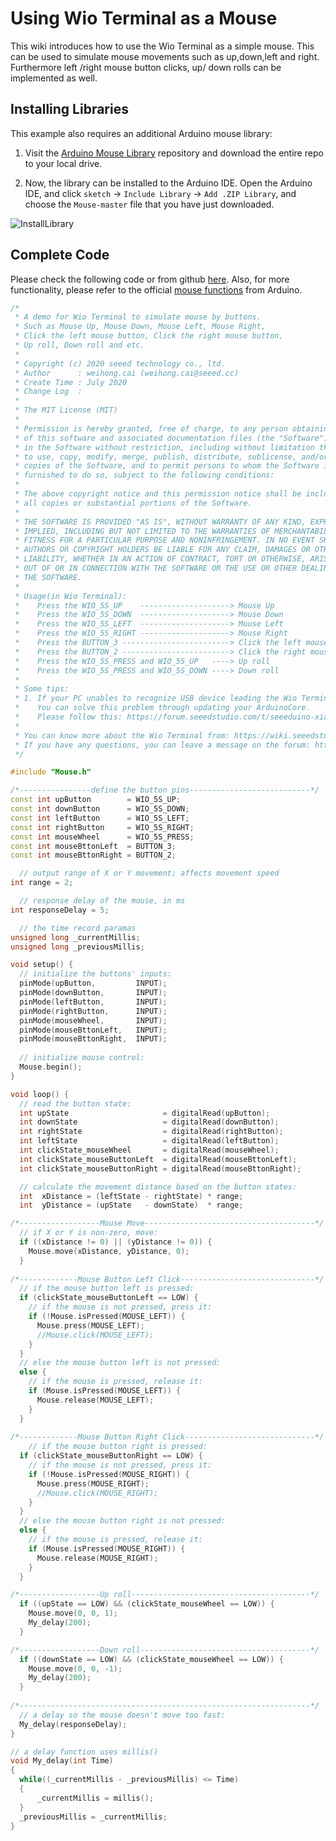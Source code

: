 # Using Wio Terminal as a Mouse

This wiki introduces how to use the Wio Terminal as a simple mouse. This can be used to simulate mouse movements such as up,down,left and right. Furthermore left /right mouse button clicks, up/ down rolls can be implemented as well.

## Installing Libraries

This example also requires an additional Arduino mouse library:

1. Visit the [Arduino Mouse Library](https://github.com/arduino-libraries/Mouse) repository and download the entire repo to your local drive.

2. Now, the  library can be installed to the Arduino IDE. Open the Arduino IDE, and click `sketch` -> `Include Library` -> `Add .ZIP Library`, and choose the `Mouse-master` file that you have just downloaded.

![InstallLibrary](https://files.seeedstudio.com/wiki/Wio-Terminal/img/Xnip2019-11-21_15-50-13.jpg)

## Complete Code

Please check the following code or from github [here](https://github.com/Seeed-Studio/Seeed_Arduino_Sketchbook/blob/master/examples/WioTerminal_ButtonMouseControl/WioTerminal_ButtonMouseControl.ino). Also, for more functionality, please refer to the official [mouse functions](https://www.arduino.cc/reference/en/language/functions/usb/mouse/) from Arduino.

```cpp
/*    
 * A demo for Wio Terminal to simulate mouse by buttons.
 * Such as Mouse Up, Mouse Down, Mouse Left, Mouse Right,
 * Click the left mouse button, Click the right mouse button, 
 * Up roll, Down roll and etc.
 *   
 * Copyright (c) 2020 seeed technology co., ltd.  
 * Author      : weihong.cai (weihong.cai@seeed.cc)  
 * Create Time : July 2020
 * Change Log  : 
 *
 * The MIT License (MIT)
 *
 * Permission is hereby granted, free of charge, to any person obtaining a copy
 * of this software and associated documentation files (the "Software"), to deal
 * in the Software without restriction, including without limitation the rights
 * to use, copy, modify, merge, publish, distribute, sublicense, and/or sell
 * copies of the Software, and to permit persons to whom the Software istm
 * furnished to do so, subject to the following conditions:
 * 
 * The above copyright notice and this permission notice shall be included in
 * all copies or substantial portions of the Software.
 * 
 * THE SOFTWARE IS PROVIDED "AS IS", WITHOUT WARRANTY OF ANY KIND, EXPRESS OR
 * IMPLIED, INCLUDING BUT NOT LIMITED TO THE WARRANTIES OF MERCHANTABILITY,
 * FITNESS FOR A PARTICULAR PURPOSE AND NONINFRINGEMENT. IN NO EVENT SHALL THE
 * AUTHORS OR COPYRIGHT HOLDERS BE LIABLE FOR ANY CLAIM, DAMAGES OR OTHER
 * LIABILITY, WHETHER IN AN ACTION OF CONTRACT, TORT OR OTHERWISE, ARISING FROM,
 * OUT OF OR IN CONNECTION WITH THE SOFTWARE OR THE USE OR OTHER DEALINGS INcommInterface
 * THE SOFTWARE.
 * 
 * Usage(in Wio Terminal):
 *    Press the WIO_5S_UP    --------------------> Mouse Up
 *    Press the WIO_5S_DOWN  --------------------> Mouse Down
 *    Press the WIO_5S_LEFT  --------------------> Mouse Left
 *    Press the WIO_5S_RIGHT --------------------> Mouse Right
 *    Press the BUTTON_3 ------------------------> Click the left mouse button
 *    Press the BUTTON_2 ------------------------> Click the right mouse button    
 *    Press the WIO_5S_PRESS and WIO_5S_UP   ----> Up roll
 *    Press the WIO_5S_PRESS and WIO_5S_DOWN ----> Down roll
 * 
 * Some tips:
 * 1. If your PC unables to recognize USB device leading the Wio Terminal can’t work. 
 *    You can solve this problem through updating your ArduinoCore.
 *    Please follow this: https://forum.seeedstudio.com/t/seeeduino-xiao-cant-simulate-keys-pressed/252819/6?u=weihong.cai
 * 
 * You can know more about the Wio Terminal from: https://wiki.seeedstudio.com/Wio-Terminal-Getting-Started/
 * If you have any questions, you can leave a message on the forum: https://forum.seeedstudio.com
 */

#include "Mouse.h"

/*----------------define the button pins---------------------------*/ 
const int upButton        = WIO_5S_UP;
const int downButton      = WIO_5S_DOWN;
const int leftButton      = WIO_5S_LEFT;
const int rightButton     = WIO_5S_RIGHT;
const int mouseWheel      = WIO_5S_PRESS;
const int mouseBttonLeft  = BUTTON_3;
const int mouseBttonRight = BUTTON_2;

  // output range of X or Y movement; affects movement speed          
int range = 2;

  // response delay of the mouse, in ms
int responseDelay = 5;

  // the time record paramas
unsigned long _currentMillis;
unsigned long _previousMillis;

void setup() {
  // initialize the buttons' inputs:
  pinMode(upButton,         INPUT);
  pinMode(downButton,       INPUT);
  pinMode(leftButton,       INPUT);
  pinMode(rightButton,      INPUT);
  pinMode(mouseWheel,       INPUT);
  pinMode(mouseBttonLeft,   INPUT);
  pinMode(mouseBttonRight,  INPUT);
  
  // initialize mouse control:
  Mouse.begin();
}

void loop() {
  // read the button state:
  int upState                     = digitalRead(upButton);
  int downState                   = digitalRead(downButton);
  int rightState                  = digitalRead(rightButton);
  int leftState                   = digitalRead(leftButton);
  int clickState_mouseWheel       = digitalRead(mouseWheel);
  int clickState_mouseButtonLeft  = digitalRead(mouseBttonLeft);
  int clickState_mouseButtonRight = digitalRead(mouseBttonRight);

  // calculate the movement distance based on the button states:
  int  xDistance = (leftState - rightState) * range;
  int  yDistance = (upState   - downState)  * range;

/*------------------Mouse Move--------------------------------------*/
  // if X or Y is non-zero, move:
  if ((xDistance != 0) || (yDistance != 0)) {
    Mouse.move(xDistance, yDistance, 0);
  }
  
/*-------------Mouse Button Left Click------------------------------*/
  // if the mouse button left is pressed:
  if (clickState_mouseButtonLeft == LOW) {
    // if the mouse is not pressed, press it:
    if (!Mouse.isPressed(MOUSE_LEFT)) {
      Mouse.press(MOUSE_LEFT);
      //Mouse.click(MOUSE_LEFT);
    }
  }
  // else the mouse button left is not pressed:
  else {
    // if the mouse is pressed, release it:
    if (Mouse.isPressed(MOUSE_LEFT)) {
      Mouse.release(MOUSE_LEFT);
    }
  }
  
/*-------------Mouse Button Right Click-----------------------------*/
    // if the mouse button right is pressed:
  if (clickState_mouseButtonRight == LOW) {
    // if the mouse is not pressed, press it:
    if (!Mouse.isPressed(MOUSE_RIGHT)) {
      Mouse.press(MOUSE_RIGHT);
      //Mouse.click(MOUSE_RIGHT);
    }
  }
  // else the mouse button right is not pressed:
  else {
    // if the mouse is pressed, release it:
    if (Mouse.isPressed(MOUSE_RIGHT)) {
      Mouse.release(MOUSE_RIGHT);
    }
  }

/*------------------Up roll----------------------------------------*/
  if ((upState == LOW) && (clickState_mouseWheel == LOW)) {
    Mouse.move(0, 0, 1);
    My_delay(200);
  }

/*------------------Down roll--------------------------------------*/
  if ((downState == LOW) && (clickState_mouseWheel == LOW)) {
    Mouse.move(0, 0, -1);
    My_delay(200);
  }
    
/*-----------------------------------------------------------------*/ 
  // a delay so the mouse doesn't move too fast:
  My_delay(responseDelay);
}

// a delay function uses millis()
void My_delay(int Time)
{
  while((_currentMillis - _previousMillis) <= Time)
  {
      _currentMillis = millis();
  }
  _previousMillis = _currentMillis; 
}
```